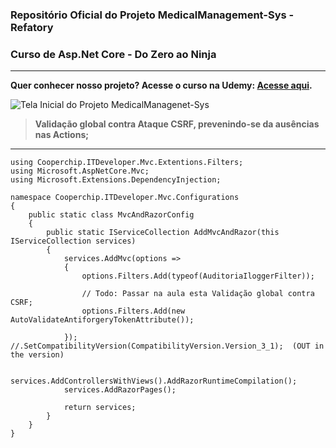 ### Repositório Oficial do Projeto MedicalManagement-Sys - Refatory

### Curso de Asp.Net Core - Do Zero ao Ninja

---

__Quer conhecer nosso projeto? Acesse o curso na Udemy:  **[Acesse aqui](https://www.udemy.com/course/curso-de-aspnet-core-mvc-2-2-do-zero-ao-ninja/?referralCode=41B345D11D74CEDD7E57)**.__



![Tela Inicial do Projeto MedicalManagenet-Sys](https://user-images.githubusercontent.com/1213751/71663844-87052780-2d35-11ea-95c0-623a74885ebc.png "Antes do Dashboard")


> __Validação global contra Ataque CSRF, prevenindo-se da ausências nas Actions;__

---


```CSHARP
using Cooperchip.ITDeveloper.Mvc.Extentions.Filters;
using Microsoft.AspNetCore.Mvc;
using Microsoft.Extensions.DependencyInjection;

namespace Cooperchip.ITDeveloper.Mvc.Configurations
{
    public static class MvcAndRazorConfig
    {
        public static IServiceCollection AddMvcAndRazor(this IServiceCollection services)
        {
            services.AddMvc(options =>
            {
                options.Filters.Add(typeof(AuditoriaIloggerFilter));
                
                // Todo: Passar na aula esta Validação global contra CSRF;
                options.Filters.Add(new AutoValidateAntiforgeryTokenAttribute());

            }); //.SetCompatibilityVersion(CompatibilityVersion.Version_3_1);  (OUT in the version)

            services.AddControllersWithViews().AddRazorRuntimeCompilation();
            services.AddRazorPages();

            return services;
        }
    }
}
```